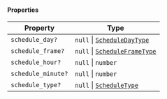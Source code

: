 #### Properties

| Property                                        | Type                                                  |
| ----------------------------------------------- | ----------------------------------------------------- |
| <a id="schedule_day"></a> `schedule_day?`       | `null` \| [`ScheduleDayType`](ScheduleDayType.md)     |
| <a id="schedule_frame"></a> `schedule_frame?`   | `null` \| [`ScheduleFrameType`](ScheduleFrameType.md) |
| <a id="schedule_hour"></a> `schedule_hour?`     | `null` \| `number`                                    |
| <a id="schedule_minute"></a> `schedule_minute?` | `null` \| `number`                                    |
| <a id="schedule_type"></a> `schedule_type?`     | `null` \| [`ScheduleType`](ScheduleType.md)           |
